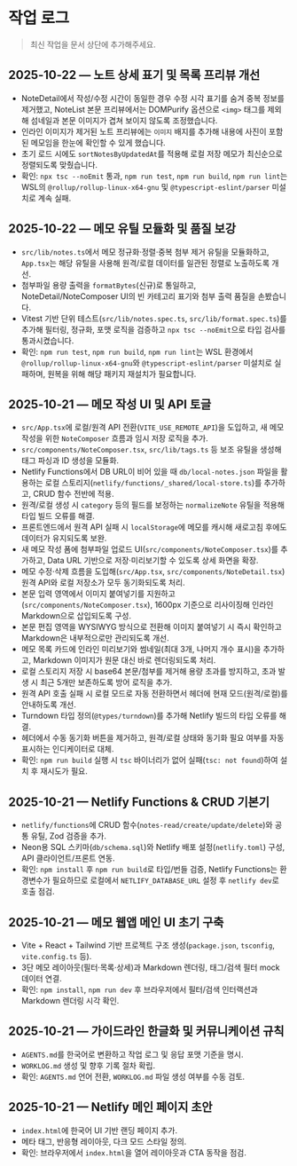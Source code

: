 # 작업 로그

> 최신 작업을 문서 상단에 추가해주세요.
## 2025-10-22 — 노트 상세 표기 및 목록 프리뷰 개선
- NoteDetail에서 작성/수정 시간이 동일한 경우 수정 시각 표기를 숨겨 중복 정보를 제거했고, NoteList 본문 프리뷰에서는 DOMPurify 옵션으로 `<img>` 태그를 제외해 섬네일과 본문 이미지가 겹쳐 보이지 않도록 조정했습니다.
- 인라인 이미지가 제거된 노트 프리뷰에는 `이미지` 배지를 추가해 내용에 사진이 포함된 메모임을 한눈에 확인할 수 있게 했습니다.
- 초기 로드 시에도 `sortNotesByUpdatedAt`를 적용해 로컬 저장 메모가 최신순으로 정렬되도록 맞췄습니다.
- 확인: `npx tsc --noEmit` 통과, `npm run test`, `npm run build`, `npm run lint`는 WSL의 `@rollup/rollup-linux-x64-gnu` 및 `@typescript-eslint/parser` 미설치로 계속 실패.

## 2025-10-22 — 메모 유틸 모듈화 및 품질 보강
- `src/lib/notes.ts`에서 메모 정규화·정렬·중복 첨부 제거 유틸을 모듈화하고, `App.tsx`는 해당 유틸을 사용해 원격/로컬 데이터를 일관된 정렬로 노출하도록 개선.
- 첨부파일 용량 출력을 `formatBytes`(신규)로 통일하고, NoteDetail/NoteComposer UI의 빈 카테고리 표기와 첨부 출력 품질을 손봤습니다.
- Vitest 기반 단위 테스트(`src/lib/notes.spec.ts`, `src/lib/format.spec.ts`)를 추가해 필터링, 정규화, 포맷 로직을 검증하고 `npx tsc --noEmit`으로 타입 검사를 통과시켰습니다.
- 확인: `npm run test`, `npm run build`, `npm run lint`는 WSL 환경에서 `@rollup/rollup-linux-x64-gnu`와 `@typescript-eslint/parser` 미설치로 실패하며, 원복을 위해 해당 패키지 재설치가 필요합니다.
## 2025-10-21 — 메모 작성 UI 및 API 토글
- `src/App.tsx`에 로컬/원격 API 전환(`VITE_USE_REMOTE_API`)을 도입하고, 새 메모 작성을 위한 `NoteComposer` 흐름과 임시 저장 로직을 추가.
- `src/components/NoteComposer.tsx`, `src/lib/tags.ts` 등 보조 유틸을 생성해 태그 파싱과 ID 생성을 모듈화.
- Netlify Functions에서 DB URL이 비어 있을 때 `db/local-notes.json` 파일을 활용하는 로컬 스토리지(`netlify/functions/_shared/local-store.ts`)를 추가하고, CRUD 함수 전반에 적용.
- 원격/로컬 생성 시 `category` 등의 필드를 보정하는 `normalizeNote` 유틸을 적용해 타입 빌드 오류를 해결.
- 프론트엔드에서 원격 API 실패 시 `localStorage`에 메모를 캐시해 새로고침 후에도 데이터가 유지되도록 보완.
- 새 메모 작성 폼에 첨부파일 업로드 UI(`src/components/NoteComposer.tsx`)를 추가하고, Data URL 기반으로 저장·미리보기할 수 있도록 상세 화면을 확장.
- 메모 수정·삭제 흐름을 도입해(`src/App.tsx`, `src/components/NoteDetail.tsx`) 원격 API와 로컬 저장소가 모두 동기화되도록 처리.
- 본문 입력 영역에서 이미지 붙여넣기를 지원하고(`src/components/NoteComposer.tsx`), 1600px 기준으로 리사이징해 인라인 Markdown으로 삽입되도록 구성.
- 본문 편집 영역을 WYSIWYG 방식으로 전환해 이미지 붙여넣기 시 즉시 확인하고 Markdown은 내부적으로만 관리되도록 개선.
- 메모 목록 카드에 인라인 미리보기와 썸네일(최대 3개, 나머지 개수 표시)을 추가하고, Markdown 이미지가 원문 대신 바로 렌더링되도록 처리.
- 로컬 스토리지 저장 시 base64 본문/첨부를 제거해 용량 초과를 방지하고, 초과 발생 시 최근 5개만 보존하도록 방어 로직을 추가.
- 원격 API 호출 실패 시 로컬 모드로 자동 전환하면서 헤더에 현재 모드(원격/로컬)를 안내하도록 개선.
- Turndown 타입 정의(`@types/turndown`)를 추가해 Netlify 빌드의 타입 오류를 해결.
- 헤더에서 수동 동기화 버튼을 제거하고, 원격/로컬 상태와 동기화 필요 여부를 자동 표시하는 인디케이터로 대체.
- 확인: `npm run build` 실행 시 `tsc` 바이너리가 없어 실패(`tsc: not found`)하여 설치 후 재시도가 필요.

## 2025-10-21 — Netlify Functions & CRUD 기본기
- `netlify/functions`에 CRUD 함수(`notes-read/create/update/delete`)와 공통 유틸, Zod 검증을 추가.
- Neon용 SQL 스키마(`db/schema.sql`)와 Netlify 배포 설정(`netlify.toml`) 구성, API 클라이언트/프론트 연동.
- 확인: `npm install` 후 `npm run build`로 타입/번들 검증, Netlify Functions는 환경변수가 필요하므로 로컬에서 `NETLIFY_DATABASE_URL` 설정 후 `netlify dev`로 호출 점검.

## 2025-10-21 — 메모 웹앱 메인 UI 초기 구축
- Vite + React + Tailwind 기반 프로젝트 구조 생성(`package.json`, `tsconfig`, `vite.config.ts` 등).
- 3단 메모 레이아웃(필터·목록·상세)과 Markdown 렌더링, 태그/검색 필터 mock 데이터 연결.
- 확인: `npm install`, `npm run dev` 후 브라우저에서 필터/검색 인터랙션과 Markdown 렌더링 시각 확인.

## 2025-10-21 — 가이드라인 한글화 및 커뮤니케이션 규칙
- `AGENTS.md`를 한국어로 변환하고 작업 로그 및 응답 포맷 기준을 명시.
- `WORKLOG.md` 생성 및 향후 기록 절차 확립.
- 확인: `AGENTS.md` 언어 전환, `WORKLOG.md` 파일 생성 여부를 수동 검토.

## 2025-10-21 — Netlify 메인 페이지 초안
- `index.html`에 한국어 UI 기반 랜딩 페이지 추가.
- 메타 태그, 반응형 레이아웃, 다크 모드 스타일 정의.
- 확인: 브라우저에서 `index.html`을 열어 레이아웃과 CTA 동작을 점검.
